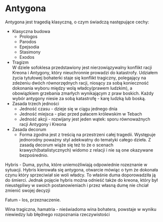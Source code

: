 # Antygona
Antygona jest tragedią klasyczną, o czym świadczą następujące cechy:
- Klasyczna budowa
  * Prologos
  * Parodos
  * Epejsodia
  * Stasimony
  * Exodos
- Tragizm  
W dziele sofoklesa przedstawiony jest nierzowiązywalny konflikt racji Kreona i Antygony, który nieuchronnie prowadzi do katastrofy. Udziałem życia tytułowej bohaterki staje się konflikt tragiczny, polegający na zdeżeniu dwóch równorzędnych racji, niosący za sobą konieczność dokonania wyboru między wolą władcy(prawem ludzkim), a obowiązkiem grzebania zmarłych wynikającym z praw boskich. Każdy wybór antygony niesie za sobą katastrofę - karę ludzką lub boską.
- Zasada trzech jedności
  * Jedność czasu - dzieje się w ciągu jednego dnia
  * Jedność miejsca - plac przed pałacem królewskim w Tebach
  * Jedność akcji - rozwijany jest jeden wątek: sporu równoważnych racji Antygony i Kreona
- Zasada decorum
  * Forma zgodna jest z treścią na przestrzeni całej tragedii. Występuje jednorodny poważny styl adekwatny do tematyki całego dzieła. Z zasadą decorum wiąże się też to że o scenach krawych(batalistycznych) widomo z relacji i nie są one okazywane bezpośrednio.

Hybris - Duma, pycha, które uniemożliwiają odpowiednie rozeznanie w sytuacji. Hybris kierowała się antygona, otwarcie mówiąc o tym że dokonała czynu który sprzeciwiał sie woli władcy. To właśnie duma doporowadziła ją do śmierci. Jednak pojęcie hybris można odnieść także do kreona, który był nieustępliwy w swoich postanowieniach i przez własną dumę nie chciał zmienić swojej decyzji

Fatum - los, przeznaczenie.

Wina tragiczna, hamatria - nieświadoma wina bohatera, powstaje w wyniku niewiedzy lub błędnego rozpoznania rzeczywistości
